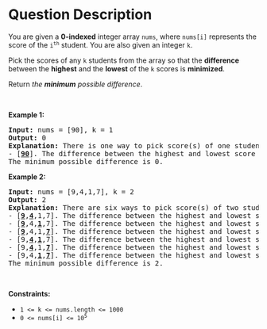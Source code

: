 # Question Description

<p>You are given a <strong>0-indexed</strong> integer array <code>nums</code>, where <code>nums[i]</code> represents the score of the <code>i<sup>th</sup></code> student. You are also given an integer <code>k</code>.</p>

<p>Pick the scores of any <code>k</code> students from the array so that the <strong>difference</strong> between the <strong>highest</strong> and the <strong>lowest</strong> of the <code>k</code> scores is <strong>minimized</strong>.</p>

<p>Return <em>the <strong>minimum</strong> possible difference</em>.</p>

<p>&nbsp;</p>
<p><strong>Example 1:</strong></p>

<pre>
<strong>Input:</strong> nums = [90], k = 1
<strong>Output:</strong> 0
<strong>Explanation:</strong> There is one way to pick score(s) of one student:
- [<strong><u>90</u></strong>]. The difference between the highest and lowest score is 90 - 90 = 0.
The minimum possible difference is 0.
</pre>

<p><strong>Example 2:</strong></p>

<pre>
<strong>Input:</strong> nums = [9,4,1,7], k = 2
<strong>Output:</strong> 2
<strong>Explanation:</strong> There are six ways to pick score(s) of two students:
- [<strong><u>9</u></strong>,<strong><u>4</u></strong>,1,7]. The difference between the highest and lowest score is 9 - 4 = 5.
- [<strong><u>9</u></strong>,4,<strong><u>1</u></strong>,7]. The difference between the highest and lowest score is 9 - 1 = 8.
- [<strong><u>9</u></strong>,4,1,<strong><u>7</u></strong>]. The difference between the highest and lowest score is 9 - 7 = 2.
- [9,<strong><u>4</u></strong>,<strong><u>1</u></strong>,7]. The difference between the highest and lowest score is 4 - 1 = 3.
- [9,<strong><u>4</u></strong>,1,<strong><u>7</u></strong>]. The difference between the highest and lowest score is 7 - 4 = 3.
- [9,4,<strong><u>1</u></strong>,<strong><u>7</u></strong>]. The difference between the highest and lowest score is 7 - 1 = 6.
The minimum possible difference is 2.</pre>

<p>&nbsp;</p>
<p><strong>Constraints:</strong></p>

<ul>
	<li><code>1 &lt;= k &lt;= nums.length &lt;= 1000</code></li>
	<li><code>0 &lt;= nums[i] &lt;= 10<sup>5</sup></code></li>
</ul>
